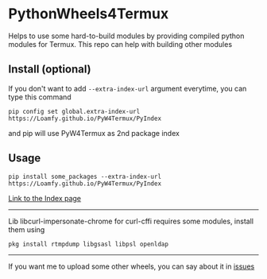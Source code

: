 # PythonWheels4Termux
Helps to use some hard-to-build modules by providing compiled python modules for Termux.​ This​ repo​ can​ help​ with building other modules

## Install (optional)
If you don't want to add ```--extra-index-url``` argument everytime, you can type this command
```
pip config set global.extra-index-url https://Loamfy.github.io/PyW4Termux/PyIndex
```
and pip will use PyW4Termux as 2nd package index

## Usage
```
pip install some_packages --extra-index-url https://Loamfy.github.io/PyW4Termux/PyIndex
```
[Link to the Index page](https://Loamf.github.io/PyW4Termux/PyIndex/index)

________________________________________

Lib libcurl-impersonate-chrome for curl-cffi requires some modules, install them using
```
pkg install rtmpdump libgsasl libpsl openldap
```

________________________________________

If you want me to upload some other wheels, you can say about it in [issues](https://github.com/Loamf/PyW4Termux/issues)


